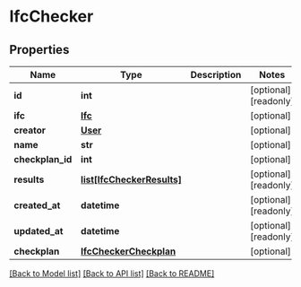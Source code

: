 # IfcChecker

## Properties
Name | Type | Description | Notes
------------ | ------------- | ------------- | -------------
**id** | **int** |  | [optional] [readonly] 
**ifc** | [**Ifc**](Ifc.md) |  | [optional] 
**creator** | [**User**](User.md) |  | [optional] 
**name** | **str** |  | [optional] 
**checkplan_id** | **int** |  | [optional] 
**results** | [**list[IfcCheckerResults]**](IfcCheckerResults.md) |  | [optional] [readonly] 
**created_at** | **datetime** |  | [optional] [readonly] 
**updated_at** | **datetime** |  | [optional] [readonly] 
**checkplan** | [**IfcCheckerCheckplan**](IfcCheckerCheckplan.md) |  | [optional] 

[[Back to Model list]](../README.md#documentation-for-models) [[Back to API list]](../README.md#documentation-for-api-endpoints) [[Back to README]](../README.md)


